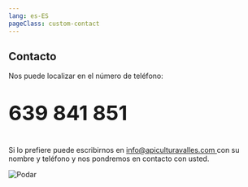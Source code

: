 ```yaml
---
lang: es-ES
pageClass: custom-contact
---
```


## Contacto

Nos puede localizar en el número de teléfono:

<p style="font-size:40px"><strong>639 841 851</strong></p>

Si lo prefiere puede escribirnos en [info@apiculturavalles.com ](mailto:info@apiculturavalles.com) con su nombre y teléfono y nos pondremos en contacto con usted.

<img src="/img/ubicacio.jpeg" alt="Podar" class="is-style-rounded">